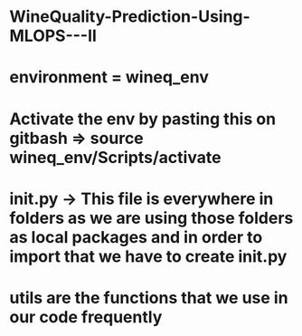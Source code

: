 # WineQuality-Prediction-Using-MLOPS---II

# environment = wineq_env
# Activate the env by pasting this on gitbash => source wineq_env/Scripts/activate 

# __init__.py -> This file is everywhere in folders as we are using those folders as local packages and in order to import that we have to create __init__.py

# utils are the functions that we use in our code frequently